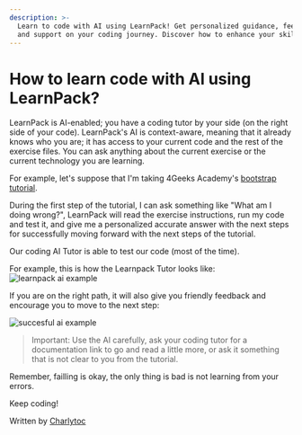 ```yaml
---
description: >-
  Learn to code with AI using LearnPack! Get personalized guidance, feedback,
  and support on your coding journey. Discover how to enhance your skills today!
---
```

# How to learn code with AI using LearnPack?

LearnPack is AI-enabled; you have a coding tutor by your side (on the right side of your code).
LearnPack's AI is context-aware, meaning that it already knows who you are; it has access to your current code and the rest of the exercise files.
You can ask anything about the current exercise or the current technology you are learning.

For example, let's suppose that I'm taking 4Geeks Academy's [bootstrap tutorial](https://4geeks.com/interactive-exercise/bootstrap-exercises).

During the first step of the tutorial, I can ask something like "What am I doing wrong?", LearnPack will read the exercise instructions, run my code and test it, and give me a personalized accurate answer with the next steps for successfully moving forward with the next steps of the tutorial.

Our coding AI Tutor is able to test our code (most of the time).

For example, this is how the Learnpack Tutor looks like:
![learnpack ai example](https://github.com/breatheco-de/content/assets/107764250/510ed93d-a0d8-4f8c-baa5-c9b63e077133)


If you are on the right path, it will also give you friendly feedback and encourage you to move to the next step:

![succesful ai example](https://github.com/breatheco-de/content/assets/107764250/421af456-eef5-44bc-8d1c-88d33566f156)

> Important: Use the AI carefully, ask your coding tutor for a documentation link to go and read a little more, or ask it something that is not clear to you from the tutorial.

Remember, failling is okay, the only thing is bad is not learning from your errors. 

Keep coding!

Written by [Charlytoc](https://www.linkedin.com/in/charlytoc/)

